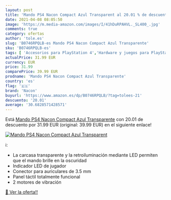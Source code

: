 ```yaml
---
layout: post
title: 'Mando PS4 Nacon Compact Azul Transparent al 20.01 % de descuento'
date: 2021-04-08 08:05:50
image: 'https://m.media-amazon.com/images/I/41hDuRPAHVL._SL400_.jpg'
comments: true
category: ofertas
author: 'tole.es'
slug: 'B0746RPQLB-es Mando PS4 Nacon Compact Azul Transparente'
sku: 'B0746RPQLB-es'
tags: [ 'Accesorios para PlayStation 4','Hardware y juegos para PlayStation 4','Mandos para PlayStation 4','Mandos y controles para PlayStation 4','Videojuegos','nacon','ps4', ]
actualPrice: 31.99 EUR
currency: EUR
price: 31.99
comparePrice: 39.99 EUR
prodname: 'Mando PS4 Nacon Compact Azul Transparente'
country: 'es'
flag: '🇪🇸'
brand: 'Nacon'
buyurl: 'https://www.amazon.es/dp/B0746RPQLB/?tag=tolees-21'
descuento: '20.01'
average: '30.6828571428571'
---
```


Está [Mando PS4 Nacon Compact Azul Transparente](https://www.amazon.es/dp/B0746RPQLB/?tag=tolees-21) con 20.01 de descuento por 31.99 EUR (original: 39.99 EUR) en el siguiente enlace!

[![Mando PS4 Nacon Compact Azul Transparent](https://m.media-amazon.com/images/I/41hDuRPAHVL._SL400_.jpg)](https://www.amazon.es/dp/B0746RPQLB/?tag=tolees-21)

ℹ️:

- La carcasa transparente y la retroiluminación mediante LED permiten que el mando brille en la oscuridad
- Indicador LED de jugador
- Conector para auriculares de 3.5 mm
- Panel táctil totalmente funcional
- 2 motores de vibración

[🛒 Ver la oferta!!](https://www.amazon.es/dp/B0746RPQLB/?tag=tolees-21)
